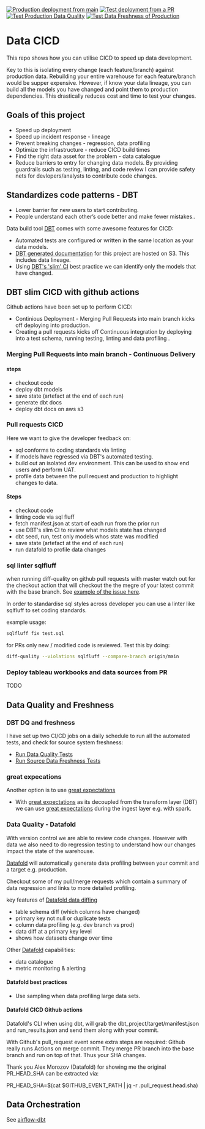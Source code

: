 [![Production deployment from main](https://github.com/wisemuffin/dbt-tutorial-sf/actions/workflows/ci_prod.yml/badge.svg)](https://github.com/wisemuffin/dbt-tutorial-sf/actions/workflows/ci_prod.yml)
[![Test deployment from a PR](https://github.com/wisemuffin/dbt-tutorial-sf/actions/workflows/ci_test.yml/badge.svg)](https://github.com/wisemuffin/dbt-tutorial-sf/actions/workflows/ci_test.yml)
[![Test Production Data Quality](https://github.com/wisemuffin/dbt-tutorial-sf/actions/workflows/ci_prod_test_shedule.yml/badge.svg)](https://github.com/wisemuffin/dbt-tutorial-sf/actions/workflows/ci_prod_test_shedule.yml)
[![Test Data Freshness of Production](https://github.com/wisemuffin/dbt-tutorial-sf/actions/workflows/ci_prod_data_freshness_shedule.yml/badge.svg)](https://github.com/wisemuffin/dbt-tutorial-sf/actions/workflows/ci_prod_data_freshness_shedule.yml)


# Data CICD

This repo shows how you can utilise CICD to speed up data development.

Key to this is isolating every change (each feature/branch) against production data. Rebuilding your entire warehouse for each feature/branch would be supper expensive. However, if know your data lineage, you can build all the models you have changed and point them to production dependencies. This drastically reduces cost and time to test your changes.

## Goals of this project

- Speed up deployment
- Speed up incident response - lineage
- Prevent breaking changes - regression, data profiling
- Optimize the infrastructure - reduce CICD build times
- Find the right data asset for the problem - data catalogue
- Reduce barriers to entry for changing data models. By providing guardrails such as testing, linting, and code review I can provide safety nets for devlopers/analysts to contribute code changes.

## Standardizes code patterns - DBT

- Lower barrier for new users to start contributing.
- People understand each other’s code better and make fewer mistakes..

Data build tool [DBT](https://www.getdbt.com/) comes with some awesome features for CICD:

- Automated tests are configured or written in the same location as your data models.
- [DBT generated documentation](http://dbt-tutorial-sf.s3-website-ap-southeast-2.amazonaws.com/#!/overview) for this project are hosted on S3. This includes data lineage.
- Using [DBT's 'slim' CI](https://docs.getdbt.com/docs/guides/best-practices#run-only-modified-models-to-test-changes-slim-ci) best practice we can identify only the models that have changed.


## DBT slim CICD with github actions

Github actions have been set up to perform CICD:

- Continious Deployment - Merging Pull Requests into main branch kicks off deploying into production.
- Creating a pull requests kicks off Continuous integration by deploying into a test schema, running testing, linting and data profiling .

### Merging Pull Requests into main branch - Continuous Delivery

#### steps

- checkout code
- deploy dbt models
- save state (artefact at the end of each run)
- generate dbt docs
- deploy dbt docs on aws s3

### Pull requests CICD

Here we want to give the developer feedback on:
- sql conforms to coding standards via linting
- if models have regressed via DBT's automated testing.
- build out an isolated dev environment. This can be used to show end users and perform UAT.
- profile data between the pull request and production to highlight changes to data.

#### Steps

- checkout code
- linting code via sql fluff
- fetch manifest.json at start of each run from the prior run
- use DBT's slim CI to review what models state has changed
- dbt seed, run, test only models whos state was modified
- save state (artefact at the end of each run)
- run datafold to profile data changes

### sql linter sqlfluff

when running diff-quality on github pull requests with master watch out for the checkout action that will checkout the the megre of your latest commit with the base branch. See [example of the issue here](https://stackoverflow.com/questions/58630097/github-actions-error-cannot-see-git-diff-to-master).


In order to standardise sql styles across developer you can use a linter like sqlfluff to set coding standards.

example usage:

```bash
sqlfluff fix test.sql
```

for PRs only new / modified code is reviewed. Test this by doing:

```bash
diff-quality --violations sqlfluff --compare-branch origin/main 
```


### Deploy tableau workbooks and data sources from PR

TODO


## Data Quality and Freshness

### DBT DQ and freshness

I have set up two CI/CD jobs on a daily schedule to run all the automated tests, and check for source system freshness:

- [Run Data Quality Tests](https://github.com/wisemuffin/dbt-tutorial-sf/actions/workflows/ci_prod_test_shedule.yml)
- [Run Source Data Freshness Tests](https://github.com/wisemuffin/dbt-tutorial-sf/actions/workflows/ci_prod_data_freshness_shedule.yml)

### great expecations

Another option is to use [great expectations](https://greatexpectations.io/)

- With [great expectations](https://greatexpectations.io/) as its decoupled from the transform layer (DBT) we can use [great expectations](https://greatexpectations.io/) during the ingest layer e.g. with spark.

### Data Quality - Datafold

With version control we are able to review code changes. However with data we also need to do regression testing to understand how our changes impact the state of the warehouse.

[Datafold](https://docs.datafold.com/using-datafold/data-diff-101-comparing-datasets) will automatically generate data profiling between your commit and a target e.g. production.

Checkout some of my pull/merge requests which contain a summary of data regression and links to more detailed profiling.

key features of [Datafold data diffing](https://docs.datafold.com/using-datafold/data-diff-101-comparing-datasets)
- table schema diff (which columns have changed)
- primary key not null or duplicate tests
- column data profiling (e.g. dev branch vs prod)
- data diff at a primary key level
- shows how datasets change over time

Other [Datafold](https://docs.datafold.com/using-datafold/data-diff-101-comparing-datasets) capabilities:
- data catalogue
- metric monitoring & alerting

#### Datafold best practices

- Use sampling when data profiling large data sets.

#### Datafold CICD Github actions

Datafold's CLI when using dbt, will grab the dbt_project/target/manifest.json and run_results.json and send them along with your commit.

With Github's pull_request event some extra steps are required: Github really runs Actions on merge commit. They merge PR branch into the base branch and run on top of that. Thus your SHA changes.

Thank you Alex Morozov (Datafold) for showing me the original PR_HEAD_SHA can be extracted via:

PR_HEAD_SHA=$(cat $GITHUB_EVENT_PATH | jq -r .pull_request.head.sha)

## Data Orchestration

See [airflow-dbt](https://github.com/wisemuffin/airflow-dbt)